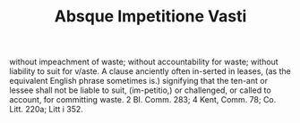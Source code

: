 ---
title: Absque Impetitione Vasti
letter: A
permalink: "/definitions/absque-impetitione-vasti.html"
body: without impeachment of waste; without accountability for waste; without liability
  to suit for v/aste. A clause anciently often in-serted in leases, (as the equivalent
  English phrase sometimes is.) signifying that the ten-ant or lessee shall not be
  liable to suit, (im-petitio,) or challenged, or called to account, for committing
  waste. 2 BI. Comm. 283; 4 Kent, Comm. 78; Co. Litt. 220a; Litt i 352.
published_at: '2018-07-07'
source: Black's Law Dictionary
layout: post
---